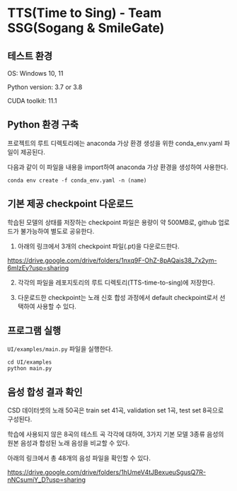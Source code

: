 # TTS(Time to Sing) -  Team SSG(Sogang & SmileGate)

## 테스트 환경

OS: Windows 10, 11

Python version: 3.7 or 3.8

CUDA toolkit: 11.1

## Python 환경 구축

프로젝트의 루트 디렉토리에는 anaconda 가상 환경 생성을 위한 conda_env.yaml 파일이 제공된다.

다음과 같이 이 파일을 내용을 import하여 anaconda 가상 환경을 생성하여 사용한다.

```
conda env create -f conda_env.yaml -n (name)
```

## 기본 제공 checkpoint 다운로드

학습된 모델의 상태를 저장하는 checkpoint 파일은 용량이 약 500MB로, github 업로드가 불가능하여 별도로 공유한다.

1. 아래의 링크에서 3개의 checkpoint 파일(.pt)을 다운로드한다.

https://drive.google.com/drive/folders/1nxq9F-OhZ-8pAQais38_7x2ym-6mIzEy?usp=sharing

2. 각각의 파일을 레포지토리의 루트 디렉토리(TTS-time-to-sing)에 저장한다.

3. 다운로드한 checkpoint는 노래 신호 합성 과정에서 default checkpoint로서 선택하여 사용할 수 있다.

## 프로그램 실행

`UI/examples/main.py` 파일을 실행한다.

```
cd UI/examples
python main.py
```

## 음성 합성 결과 확인

CSD 데이터셋의 노래 50곡은 train set 41곡, validation set 1곡, test set 8곡으로 구성된다.

학습에 사용되지 않은 8곡의 테스트 곡 각각에 대하여, 3가지 기본 모델 3종류 음성의 원본 음성과 합성된 노래 음성을 비교할 수 있다.

아래의 링크에서 총 48개의 음성 파일을 확인할 수 있다.

https://drive.google.com/drive/folders/1hUmeV4tJBexueuSgusQ7R-nNCsumiY_D?usp=sharing
